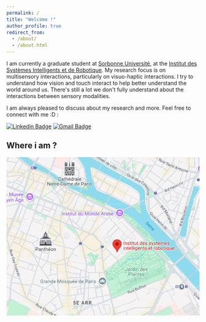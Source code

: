 ```yaml
---
permalink: /
title: "Welcome !"
author_profile: true
redirect_from: 
  - /about/
  - /about.html
---
```


I am currently a graduate student at [Sorbonne Université](https://www.sorbonne-universite.fr/), at the [Institut des Systèmes Intelligents et de Robotique](https://www.isir.upmc.fr/). My research focus is on multisensory interactions, particularly on visuo-haptic interactions. I try to understand how vision and touch interact to help better understand the world around us. There's still a lot we don't fully understand about the interactions between sensory modalities. 

I am always pleased to discuss about my research and more. Feel free to connect with me :D :

[![Linkedin Badge](https://img.shields.io/badge/LinkedIn-0077B5?style=for-the-badge&logo=linkedin&logoColor=white)](https://www.linkedin.com/in/jenna-fradin-686845189/)
[![Gmail Badge](https://img.shields.io/badge/Gmail-D14836?style=for-the-badge&logo=gmail&logoColor=white)](mailto:fradin@isir.upmc.fr)


## Where i am ?

![map](images/position.png)